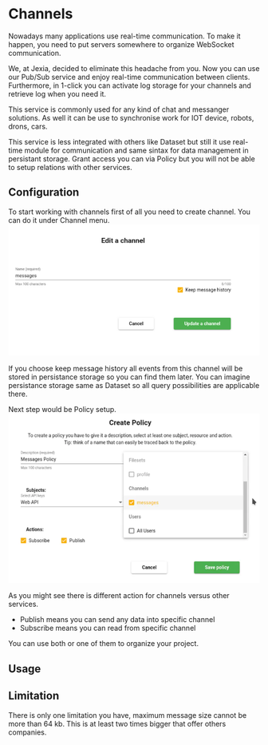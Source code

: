 # Channels
Nowadays many applications use real-time communication. To make it happen, you need to put servers somewhere to organize WebSocket communication. 

We, at Jexia, decided to eliminate this headache from you. Now you can use our Pub/Sub service and enjoy real-time communication between clients. Furthermore, in 1-click you can activate log storage for your channels and retrieve log when you need it. 

This service is commonly used for any kind of chat and messanger solutions. As well it can be use to synchronise work for IOT device, robots, drons, cars. 

This service is less integrated with others like Dataset but still it use real-time module for communication and same sintax for data management in persistant storage. Grant access you can via Policy but you will not be able to setup relations with other services. 

## Configuration
To start working with channels first of all you need to create channel. You can do it under Channel menu. 
![Create channel](./channels.png)

If you choose keep message history all events from this channel will be stored in persistance storage so you can find them later. 
You can imagine persistance storage same as Dataset so all query possibilities are applicable there.  

Next step would be Policy setup.
![Policy setup](./policy.png)

As you might see there is different action for channels versus other services. 
* Publish means you can send any data into specific channel
* Subscribe  means you can read from specific channel

You can use both or one of them to organize your project. 

## Usage

<CodeSwitcher :languages="{js:'JavaScript',bash:'cURL'}">
<template v-slot:js>

``` js
import { jexiaClient, realTime } from "jexia-sdk-js";  
  
const rtm = realTime();  
 // Inititate Jexia Client 
jexiaClient().init({  
  projectID: "your-project-id",  
  key: "your-api-key",    
  secret: "your-api-secret"  
}, rtm);  

//Initiate a channel
const channel = rtm.channel("my_channel");

// Subscribe to listen messages
channel.subscribe(
  message => {
    console.log(message); // we've got a message from the channel
  },
  error => {
    console.log(error); // Subscription Error: (1001): resource "my_camel" is unavailable
  },
  () => { // complete
    // connection to the channel has been closed
  }
); 
// Send message to channel 
channel.publish({
  product: "apple",
  amount: 42
});  
// or
channel.publish("Some text string here...");  

// Get channel Log
channel
.getLog(field => field("sender_id").isEqualTo(user.id))  // Same filters as in DataSet
.subscribe(
  messages => {
    console.log(messages); 
  },
  error => {
    console.log(error); // Subscription Error: (2): none of the given actions ["read"] for this resource are allowed
  }
```
</template>
<template v-slot:bash>

``` bash
```

</template>
</CodeSwitcher>

## Limitation
There is only one limitation you have, maximum message size cannot be more than 64 kb.
This is at least two times bigger that offer others companies. 
